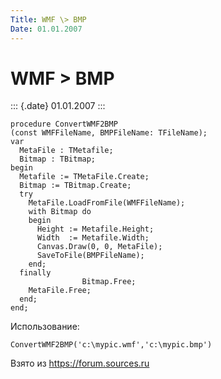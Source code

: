 ```yaml
---
Title: WMF \> BMP
Date: 01.01.2007
---
```



WMF \> BMP
==========

::: {.date}
01.01.2007
:::

    procedure ConvertWMF2BMP
    (const WMFFileName, BMPFileName: TFileName); 
    var 
      MetaFile : TMetafile; 
      Bitmap : TBitmap; 
    begin 
      Metafile := TMetaFile.Create; 
      Bitmap := TBitmap.Create; 
      try 
        MetaFile.LoadFromFile(WMFFileName); 
        with Bitmap do 
        begin 
          Height := Metafile.Height; 
          Width  := Metafile.Width; 
          Canvas.Draw(0, 0, MetaFile); 
          SaveToFile(BMPFileName); 
        end; 
      finally
                    Bitmap.Free; 
        MetaFile.Free; 
      end; 
    end;

Использование:

    ConvertWMF2BMP('c:\mypic.wmf','c:\mypic.bmp')

Взято из <https://forum.sources.ru>
